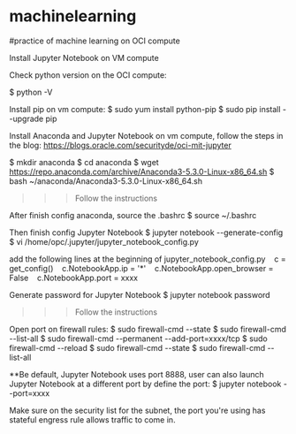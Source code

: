 # machinelearning
#practice of machine learning on OCI compute

Install Jupyter Notebook on VM compute

Check python version on the OCI compute:

$ python -V

Install pip on vm compute: 
$ sudo yum install python-pip
$ sudo pip install --upgrade pip

Install Anaconda and Jupyter Notebook on vm compute, follow the steps in the blog:
https://blogs.oracle.com/securityde/oci-mit-jupyter

$ mkdir anaconda
$ cd anaconda
$ wget https://repo.anaconda.com/archive/Anaconda3-5.3.0-Linux-x86_64.sh
$ bash ~/anaconda/Anaconda3-5.3.0-Linux-x86_64.sh
>>> Follow the instructions

After finish config anaconda, source the .bashrc
$ source ~/.bashrc

Then finish config Jupyter Notebook
$ jupyter notebook --generate-config
$ vi /home/opc/.jupyter/jupyter_notebook_config.py

add the following lines at the beginning of jupyter_notebook_config.py
   c = get_config()
   c.NotebookApp.ip = '*'
   c.NotebookApp.open_browser = False
   c.NotebookApp.port = xxxx

Generate password for Jupyter Notebook 
$ jupyter notebook password
>>> Follow the instructions

Open port on firewall rules:
$ sudo firewall-cmd --state
$ sudo firewall-cmd --list-all
$ sudo firewall-cmd --permanent --add-port=xxxx/tcp
$ sudo firewall-cmd --reload
$ sudo firewall-cmd --state
$ sudo firewall-cmd --list-all

**Be default, Jupyter Notebook uses port 8888, user can also launch Jupyter Notebook at a different port by define the port: 
$ jupyter notebook --port=xxxx

Make sure on the security list for the subnet, the port you're using has stateful engress rule allows traffic to come in.
